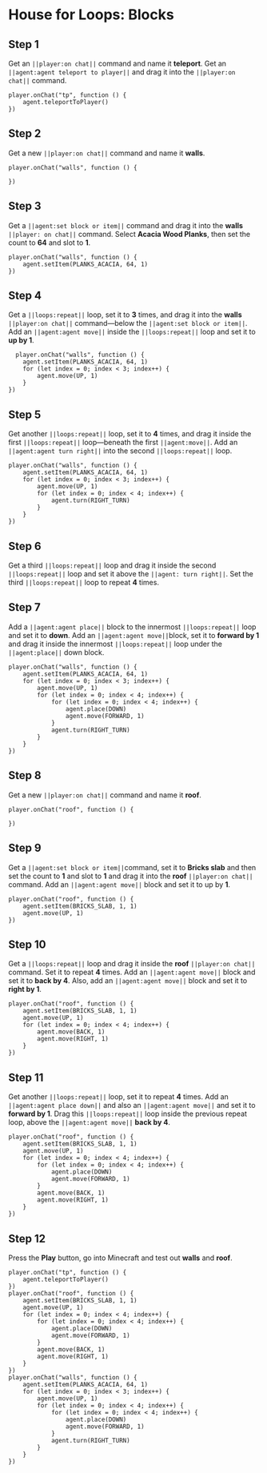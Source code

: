 # House for Loops: Blocks

## Step 1
Get an ``||player:on chat||`` command and name it **teleport**. Get an ``||agent:agent teleport to player||`` and drag it into the ``||player:on chat||`` command.  

```blocks
player.onChat("tp", function () { 
    agent.teleportToPlayer() 
}) 
```

## Step 2
Get a new ``||player:on chat||`` command and name it **walls**.

```blocks
player.onChat("walls", function () { 
 
}) 
```

## Step 3
Get a ``||agent:set block or item||`` command and drag it into the **walls** ``||player: on chat||`` command. Select **Acacia Wood Planks**, then set the count to **64** and slot to **1**.

```blocks
player.onChat("walls", function () { 
    agent.setItem(PLANKS_ACACIA, 64, 1) 
}) 
```

## Step 4
Get a ``||loops:repeat||`` loop, set it to **3** times, and drag it into the **walls** ``||player:on chat||`` command—below the ``||agent:set block or item||``. Add an ``||agent:agent move||`` inside the ``||loops:repeat||`` loop and set it to **up by 1**.

```blocks
  player.onChat("walls", function () { 
    agent.setItem(PLANKS_ACACIA, 64, 1) 
    for (let index = 0; index < 3; index++) { 
        agent.move(UP, 1) 
    } 
}) 
```

## Step 5
Get another ``||loops:repeat||`` loop, set it to **4** times, and drag it inside the first ``||loops:repeat||`` loop—beneath the first ``||agent:move||``. Add an ``||agent:agent turn right||`` into the second ``||loops:repeat||`` loop.

```blocks
player.onChat("walls", function () { 
    agent.setItem(PLANKS_ACACIA, 64, 1) 
    for (let index = 0; index < 3; index++) { 
        agent.move(UP, 1) 
        for (let index = 0; index < 4; index++) { 
            agent.turn(RIGHT_TURN) 
        } 
    } 
}) 
```

## Step 6
Get a third ``||loops:repeat||`` loop and drag it inside the second ``||loops:repeat||`` loop and set it above the ``||agent: turn right||``. Set the third ``||loops:repeat||`` loop to repeat **4** times. 

## Step 7
Add a ``||agent:agent place||`` block to the innermost ``||loops:repeat||`` loop and set it to **down**. Add an ``||agent:agent move||``block, set it to **forward by 1** and drag it inside the innermost ``||loops:repeat||`` loop under the ``||agent:place||`` down block.

```blocks
player.onChat("walls", function () { 
    agent.setItem(PLANKS_ACACIA, 64, 1) 
    for (let index = 0; index < 3; index++) { 
        agent.move(UP, 1) 
        for (let index = 0; index < 4; index++) { 
            for (let index = 0; index < 4; index++) { 
                agent.place(DOWN) 
                agent.move(FORWARD, 1) 
            } 
            agent.turn(RIGHT_TURN) 
        } 
    } 
}) 
```

## Step 8
Get a new ``||player:on chat||`` command and name it **roof**.   

```blocks
player.onChat("roof", function () { 
 
}) 
```

## Step 9
Get a ``||agent:set block or item||``command, set it to **Bricks slab** and then set the count to **1** and slot to **1** and drag it into the **roof** ``||player:on chat||`` command. Add an ``||agent:agent move||`` block and set it to up by **1**.

```blocks
player.onChat("roof", function () { 
    agent.setItem(BRICKS_SLAB, 1, 1) 
    agent.move(UP, 1) 
}) 
```

## Step 10
Get a ``||loops:repeat||`` loop and drag it inside the **roof** ``||player:on chat||`` command. Set it to repeat **4** times. Add an ``||agent:agent move||`` block and set it to **back by 4**. Also, add an ``||agent:agent move||`` block and set it to **right by 1**.  
	
```blocks
player.onChat("roof", function () { 
    agent.setItem(BRICKS_SLAB, 1, 1) 
    agent.move(UP, 1) 
    for (let index = 0; index < 4; index++) { 
        agent.move(BACK, 1) 
        agent.move(RIGHT, 1) 
    } 
}) 
```

## Step 11
Get another ``||loops:repeat||`` loop, set it to repeat **4** times. Add an ``||agent:agent place down||`` and also an ``||agent:agent move||`` and set it to **forward by 1**. Drag this ``||loops:repeat||`` loop inside the previous repeat loop, above the ``||agent:agent move||`` **back by 4**.

```blocks
player.onChat("roof", function () { 
    agent.setItem(BRICKS_SLAB, 1, 1) 
    agent.move(UP, 1) 
    for (let index = 0; index < 4; index++) { 
        for (let index = 0; index < 4; index++) { 
            agent.place(DOWN) 
            agent.move(FORWARD, 1) 
        } 
        agent.move(BACK, 1) 
        agent.move(RIGHT, 1) 
    } 
}) 
```

## Step 12
Press the **Play** button, go into Minecraft and test out **walls** and **roof**. 

```blocks
player.onChat("tp", function () { 
    agent.teleportToPlayer() 
}) 
player.onChat("roof", function () { 
    agent.setItem(BRICKS_SLAB, 1, 1) 
    agent.move(UP, 1) 
    for (let index = 0; index < 4; index++) { 
        for (let index = 0; index < 4; index++) { 
            agent.place(DOWN) 
            agent.move(FORWARD, 1) 
        } 
        agent.move(BACK, 1) 
        agent.move(RIGHT, 1) 
    } 
}) 
player.onChat("walls", function () { 
    agent.setItem(PLANKS_ACACIA, 64, 1) 
    for (let index = 0; index < 3; index++) { 
        agent.move(UP, 1) 
        for (let index = 0; index < 4; index++) { 
            for (let index = 0; index < 4; index++) { 
                agent.place(DOWN) 
                agent.move(FORWARD, 1) 
            } 
            agent.turn(RIGHT_TURN) 
        } 
    } 
}) 
```

